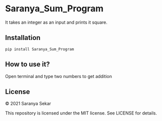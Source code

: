 # Saranya_Sum_Program
It takes an integer as an input and prints it square.

## Installation
```pip install Saranya_Sum_Program```

## How to use it?
Open terminal and type two numbers to get addition

## License

© 2021 Saranya Sekar

This repository is licensed under the MIT license. See LICENSE for details.

